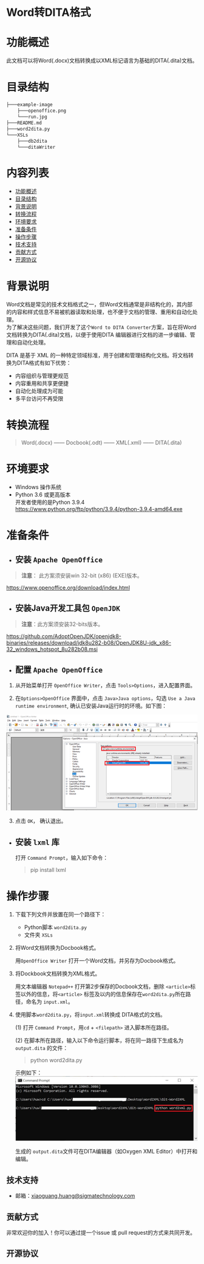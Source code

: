 # Word转DITA格式

# 功能概述  

此文档可以将Word(.docx)文档转换成以XML标记语言为基础的DITA(.dita)文档。    

# 目录结构    
```
├───example-image
    ├───openoffice.png
    └───run.jpg
├───README.md
├───word2dita.py
└───XSLs
    ├───db2dita
    └───ditaWriter
```
# 内容列表  
- [功能概述](#功能概述)
- [目录结构](#目录结构)
- [背景说明](#背景说明)
- [转换流程](#转换流程)
- [环境要求](#环境要求)
- [准备条件](#准备条件)
- [操作步骤](#操作步骤)
- [技术支持](#技术支持)
- [贡献方式](#贡献方式)
- [开源协议](#开源协议)  

# 背景说明

Word文档是常见的技术文档格式之一，但Word文档通常是非结构化的，其内部的内容和样式信息不易被机器读取和处理，也不便于文档的管理、重用和自动化处理。  
为了解决这些问题，我们开发了这个`Word to DITA Converter`方案，旨在将Word文档转换为DITA(.dita)文档，以便于使用DITA 编辑器进行文档的进一步编辑、管理和自动化处理。  

DITA 是基于 XML 的一种特定领域标准，用于创建和管理结构化文档。将文档转换为DITA格式有如下优势：  
- 内容组织与管理更规范
- 内容重用和共享更便捷
- 自动化处理成为可能
- 多平台访问不再受限

# 转换流程

>Word(.docx) —— Docbook(.odt) —— XML(.xml) —— DITA(.dita)

# 环境要求    

- Windows 操作系统  
- Python 3.6 或更高版本  
开发者使用的是Python 3.9.4 
https://www.python.org/ftp/python/3.9.4/python-3.9.4-amd64.exe  


# 准备条件

- ## 安装 `Apache OpenOffice`
>**注意**： 此方案须安装win 32-bit (x86) (EXE)版本。  

https://www.openoffice.org/download/index.html  

- ## 安装Java开发工具包 `OpenJDK`  

>**注意**：此方案须安装32-bits版本。

https://github.com/AdoptOpenJDK/openjdk8-binaries/releases/download/jdk8u282-b08/OpenJDK8U-jdk_x86-32_windows_hotspot_8u282b08.msi

- ## 配置 `Apache OpenOffice`
1. 从开始菜单打开 `OpenOffice Writer`，点击 `Tools>Options`，进入配置界面。

2. 在`Options>OpenOffice` 界面中，点击 `Java>Java options`，勾选 `Use a Java runtime environment`, 确认已安装Java运行时的环境。如下图：  

![open-office](/example-image/openoffice.png)

3. 点击 `OK`， 确认退出。  

- ## 安装 `lxml` 库  

    打开 `Command Prompt`，输入如下命令：  

    > pip install lxml  
    
# 操作步骤 
1. 下载下列文件并放置在同一个路径下：  

    - Python脚本 `word2dita.py`
    - 文件夹 `XSLs`

2. 将Word文档转换为Docbook格式。  

    用`OpenOffice Writer` 打开一个Word文档，并另存为Docbook格式。  

3. 将Dockbook文档转换为XML格式。  
    
    用文本编辑器 `Notepad++` 打开第2步保存的Docbook文档，删除 `<article>`标签以外的信息，将`<article>` 标签及以内的信息保存在`word2dita.py`所在路径，命名为 `input.xml`。    

4. 使用脚本`word2dita.py`，将`input.xml`转换成 DITA格式的文档。  

    (1) 打开 `Command Prompt`，用`cd` + `<filepath>` 进入脚本所在路径。  

    (2) 在脚本所在路径，输入以下命令运行脚本，将在同一路径下生成名为 `output.dita` 的文件：

    > python word2dita.py 

    示例如下：  
    ![运行脚本](/example-image/run.jpg)
    


 
    生成的 `output.dita`文件可在DITA编辑器（如Oxygen XML Editor）中打开和编辑。  


## 技术支持

-   邮箱：xiaoguang.huang@sigmatechnology.com

## 贡献方式

非常欢迎你的加入！你可以通过提一个issue 或 pull request的方式来共同开发。

## 开源协议

